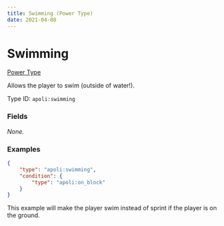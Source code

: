 ```yaml
---
title: Swimming (Power Type)
date: 2021-04-08
---
```


# Swimming

[Power Type](../power_types.md)

Allows the player to swim (outside of water!).

Type ID: `apoli:swimming`

### Fields

_None._

### Examples

```json
{
	"type": "apoli:swimming",
	"condition": {
		"type": "apoli:on_block"
	}
}
```

This example will make the player swim instead of sprint if the player is on the ground.
